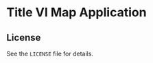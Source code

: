 ﻿Title VI Map Application
========================

## License ##
See the `LICENSE` file for details.